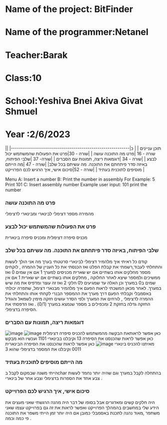 # Name of the project: BitFinder
# Name of the programmer:Netanel
# Teacher:Barak
# Class:10
# School:Yeshiva Bnei Akiva Givat Shmuel
# Year :2/6/2023
|תוכן עניינים   |                                                |
כ|-----------------------------------------------------------|
|שורה - 16  |פרט מה התוכנה עושה                                 |
|שורה -   30|פרט את הפעולות שהמשתמש יכול לבצע                     |
|שורה -  34 |דוגמאות ריצה, תמונות עם הסברים                        |
|שורה-  37  |שלבי הפיתוח, באיזה סדר פיתחתם את התוכנה. מה עשיתם בכל שלב|
|שורה - 47  |מה הייתם מוסיפים לתוכנית בעתיד                          |
|שורה -   52|סיכום אישי, איך הרגיש לכם הפרוייקט                      |

Menu
A: Insert a number
B: Print the number in assembly 
For Example:
5
Print 101
C: Insert assembly number
Example
user input: 101
print the number


### פרט מה התוכנה עושה
מהמירה מספר דצימלי לבינארי ומבינארי לדצימלי
### פרט את הפעולות שהמשתמש יכול לבצע                     
מכניס סיפרה דצימלית ומכניס סיפרה בינארית

### שלבי הפיתוח, באיזה סדר פיתחתם את התוכנה. מה עשיתם בכל שלב
קודם כל ראיתי איך מלהמיר דצימלי לבינארי סרטטתי בערך מה אני הולך לעשות והתחלתי לעבוד,רשמתי את קבלת הפלט ואז הכנסתי את כל העניין של ההמרה , לוקחים מספר מחלקים אותו בשתיים אם יש שארית מכניסים למערך 1 אם אין שמים 0 ואז ממשיכים ולמספר שיצא לאחר החלוקה , מחלקים אותו בשתיים אם יש שארית 1 אם אין שמים ב0 במערך  וכן האלה עד שמגיעים ל0 חלקי 2 ואז זה עוצר ומדפיס את מה שיש במערך.
לאחר מכאן המשכתי לראות הפעם איך מלהמיר מבנארי דצימל, שתפרה יכולתי באסמבלי וקבלתי הפעם דרך מערך את ההמספר הבנרי לקחתי אותו והתחלתי את ההמרה לדצימלי , לורחים את המערך ולפי הסדר עושים חזקה מימין לשמאל והגודל החזקה גדלה  בחזקת 2 ומכפילים ב מספר שנמצא במערך (0/1) . ואז הדפסתי את הסיפרה בדצימלי.

### דוגמאות ריצה, תמונות עם הסברים
![image](https://github.com/baraksu/BitFinder/assets/133711584/f163bbd6-759b-4384-8474-598ad8e65308)
כאן אפשר לראותאת הבקשה מהמשתמש להכניס סיפרה דצימלית
![image](https://github.com/baraksu/BitFinder/assets/133711584/727040bd-5021-44b7-ad48-55636e5e5779)
כאן אפשר לראות שהכנסנו את הסיפרה  13 וקיבלנו בבינארי 1101 ועכשיו הוא מבקש מאיתנו להכניס בינארי
![image](https://github.com/baraksu/BitFinder/assets/133711584/258160e6-33da-4d84-9110-ab322d2e889a)
כאן אפשר לראות שהכנסנו את הסיפרה הבינארית 0011 וקיבלנו את המספר בדצימלי שהוא 3



### מה הייתם מוסיפים לתוכנית בעתיד
הייתי משנה שבמקום לקבל בchar בהתחלה לקבל במערך וגם שהיה יותר נחמד לעשות צבע אחד את הספרות בדצימלי וצבע אחר של בינארי . 



### סיכום אישי, איך הרגיש לכם הפרוייקט
היה חלקים קשים ומאדגרים אבל בסופו של דבר היה מהנה הרגשתי שאני מעצים את הידע שלי במחשבים בהמהלך הפרוייקט ואפשר לראות את זה גם בפרוייקט עצמו שאני  משתפר ,מאוד נהנה לתכנת באסמבלי כמובן אם היה יותר זמן הייתי משפר את התוכנה פי כמה וכמה .






